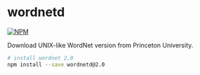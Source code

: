 # wordnetd

[![NPM](https://nodei.co/npm/wordnetd.png)](https://nodei.co/npm/wordnetd/)

Download UNIX-like WordNet version from Princeton University.

```bash
# install wordnet 2.0
npm install --save wordnetd@2.0
```

